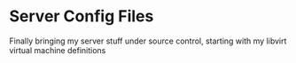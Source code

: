 # Server Config Files

Finally bringing my server stuff under source control, starting with my libvirt virtual machine definitions
